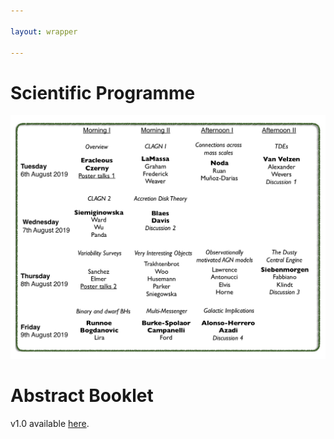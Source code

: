 ```yaml
---

layout: wrapper

---
```


# Scientific Programme

![Image](assets/img/QiC_2019Aug_BlockSchedule_v1pnt2_page1.jpg)




# Abstract Booklet

v1.0 available [here](assets/pdf/QiC_Abstracts_v1pnt1.pdf).
